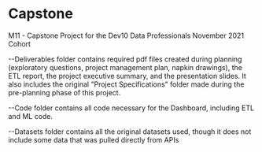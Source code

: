 # Capstone
M11 - Capstone Project for the Dev10 Data Professionals November 2021 Cohort

--Deliverables folder contains required pdf files created during planning (exploratory questions, project management plan, napkin drawings), the ETL report, the project executive summary, and the presentation slides. It also includes the original "Project Specifications" folder made during the pre-planning phase of this project.

--Code folder contains all code necessary for the Dashboard, including ETL and ML code.

--Datasets folder contains all the original datasets used, though it does not include some data that was pulled directly from APIs
